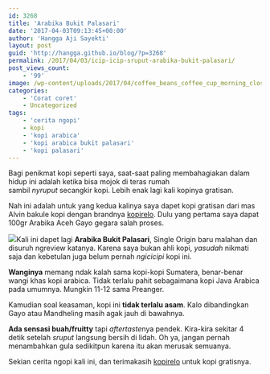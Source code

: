 ```yaml
---
id: 3268
title: 'Arabika Bukit Palasari'
date: '2017-04-03T09:13:45+00:00'
author: 'Hangga Aji Sayekti'
layout: post
guid: 'http://hangga.github.io/blog/?p=3268'
permalink: /2017/04/03/icip-icip-sruput-arabika-bukit-palasari/
post_views_count:
    - '99'
image: /wp-content/uploads/2017/04/coffee_beans_coffee_cup_morning_close-up_84946_1920x1080.jpg
categories:
    - 'Corat coret'
    - Uncategorized
tags:
    - 'cerita ngopi'
    - kopi
    - 'kopi arabica'
    - 'kopi arabica bukit palasari'
    - 'kopi palasari'
---
```


Bagi penikmat kopi seperti saya, saat-saat paling membahagiakan dalam hidup ini adalah ketika bisa mojok di teras rumah  
sambil *nyruput* secangkir kopi. Lebih enak lagi kali kopinya gratisan.

Nah ini adalah untuk yang kedua kalinya saya dapet kopi gratisan dari mas Alvin bakule kopi dengan brandnya [kopirelo](http://kopirelocoffee.com/). Dulu yang pertama saya dapat 100gr Arabika Aceh Gayo gegara salah proses.

![](http://hangga.github.io/blog/wp-content/uploads/2017/04/IMG_20170328_170631_HDR.jpg)Kali ini dapet lagi **Arabika Bukit Palasari**, Single Origin baru malahan dan disuruh ngreview katanya. Karena saya bukan ahli kopi, *yasudah* nikmati saja dan kebetulan juga belum pernah *ngicicipi* kopi ini.

**Wanginya** memang ndak kalah sama kopi-kopi Sumatera, benar-benar wangi khas kopi arabica. Tidak terlalu pahit sebagaimana kopi Java Arabica pada umumnya. Mungkin 11-12 sama Preanger.

Kamudian soal keasaman, kopi ini **tidak terlalu asam**. Kalo dibandingkan Gayo atau Mandheling masih agak jauh di bawahnya.

**Ada sensasi buah/fruitty** tapi *aftertaste*nya pendek. Kira-kira sekitar 4 detik setelah *sruput* langsung bersih di lidah. Oh ya, jangan pernah menambahkan gula sedikitpun karena itu akan merusak semuanya.

Sekian cerita ngopi kali ini, dan terimakasih [kopirelo](http://kopirelocoffee.com/) untuk kopi gratisnya.